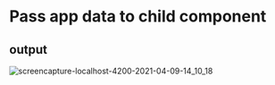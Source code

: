 # Pass app data to child component

## output

![screencapture-localhost-4200-2021-04-09-14_10_18](https://user-images.githubusercontent.com/79576987/114166218-1478f380-994b-11eb-9c62-61efeed23e2a.png)
